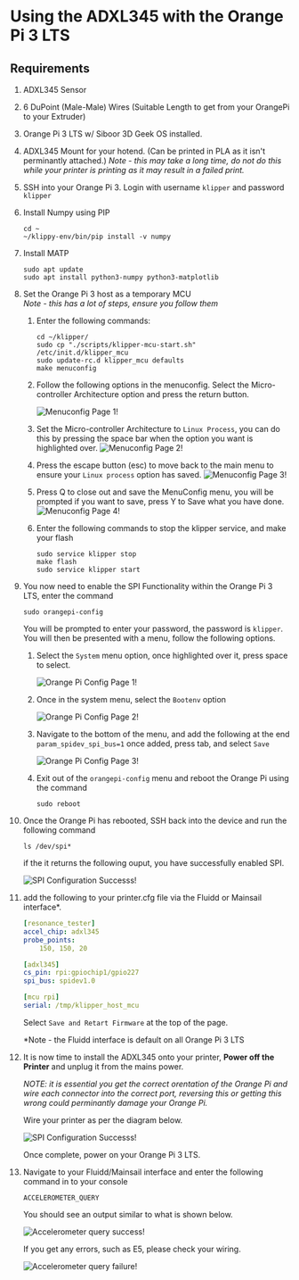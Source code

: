 # Using the ADXL345 with the Orange Pi 3 LTS

## Requirements
1. ADXL345 Sensor
2. 6 DuPoint (Male-Male) Wires (Suitable Length to get from your OrangePi to your Extruder)
3. Orange Pi 3 LTS w/ Siboor 3D Geek OS installed. 
4. ADXL345 Mount for your hotend. (Can be printed in PLA as it isn't perminantly attached.)
*Note - this may take a long time, do not do this while your printer is printing as it may result in a failed print.*

1. SSH into your Orange Pi 3. Login with username `klipper` and password `klipper`
2. Install Numpy using PIP
    ```shell
    cd ~
    ~/klippy-env/bin/pip install -v numpy
    ```
3. Install MATP
    ```shell
    sudo apt update
    sudo apt install python3-numpy python3-matplotlib
    ```
4. Set the Orange Pi 3 host as a temporary MCU  
*Note -  this has a lot of steps, ensure you follow them*

    1. Enter the following commands: 
    
        ```shell
        cd ~/klipper/
        sudo cp "./scripts/klipper-mcu-start.sh" /etc/init.d/klipper_mcu
        sudo update-rc.d klipper_mcu defaults
        make menuconfig
        ```
    2. Follow the following options in the menuconfig. Select the Micro-controller Architecture option and press the return button.  
    
        ![Menuconfig Page 1!](./images/menuconfig1.png "Menuconfig Page 1 - Select the Micro-controller Architecture option")
    3. Set the Micro-controller Architecture to `Linux Process`, you can do this by pressing the space bar when the option you want is highlighted over. 
        ![Menuconfig Page 2!](./images/menuconfig2.png "Menuconfig Page 2")
    4. Press the escape button (esc) to move back to the main menu to ensure your `Linux process` option has saved.
        ![Menuconfig Page 3!](./images/menuconfig3.png "Menuconfig Page 3")
    5. Press Q to close out and save the MenuConfig menu, you will be prompted if you want to save, press Y to Save what you have done. 
        ![Menuconfig Page 4!](./images/menuconfig4.png "Menuconfig Page 4")
    6. Enter the following commands to stop the klipper service, and make your flash
        ```shell
        sudo service klipper stop
        make flash
        sudo service klipper start
        ``` 
5. You now need to enable the SPI Functionality within the Orange Pi 3 LTS, enter the command
    ```shell
    sudo orangepi-config
    ```
    You will be prompted to enter your password, the password is `klipper`. You will  then be presented with a menu, follow the following options. 

    1. Select the `System` menu option, once highlighted over it, press space to select. 

        ![Orange Pi Config Page 1!](./images/opimenu1.png "Orange Pi Config Page 1 - Select the System option")

    2. Once in the system menu, select the `Bootenv` option 

        ![Orange Pi Config Page 2!](./images/opimenu2.png "Orange Pi Config Page 2 - Select the System option")
    
    3. Navigate to the bottom of the menu, and add the following at the end `param_spidev_spi_bus=1` once added, press tab, and select `Save`

        ![Orange Pi Config Page 3!](./images/opimenu3.png "Orange Pi Config Page 3 - Add the following line at the bottom of the Bootenv menu.")

    4. Exit out of the `orangepi-config` menu and reboot the Orange Pi using the command

        ```shell 
        sudo reboot
        ```
    
6. Once the Orange Pi has rebooted, SSH back into the device and run the following command

    ```shell
    ls /dev/spi*
    ```

    if the it returns the following ouput, you have successfully enabled SPI.  
    
    ![SPI Configuration Successs!](./images/spiconfigsuccess.png "SPI Configuration Success")

        

7. add the following to your printer.cfg file via the Fluidd or Mainsail interface*. 
        
    ```yaml
    [resonance_tester]
    accel_chip: adxl345
    probe_points:
        150, 150, 20

    [adxl345]
    cs_pin: rpi:gpiochip1/gpio227
    spi_bus: spidev1.0

    [mcu rpi]
    serial: /tmp/klipper_host_mcu
    ``` 

    Select `Save and Retart Firmware` at the top of the page. 

    *Note - the Fluidd interface is default on all Orange Pi 3 LTS

8. It is now time to install the ADXL345 onto your printer, **Power off the Printer** and unplug it from the mains power.  

    *NOTE: it is essential you get the correct orentation of the Orange Pi and wire each connector into the correct port, reversing this or getting this wrong could perminantly damage your Orange Pi.*

    Wire your printer as per the diagram below. 

    ![SPI Configuration Successs!](./images/adxl345wiring.jpg "SPI Configuration Success")

    Once complete, power on your Orange Pi 3 LTS. 

9. Navigate to your Fluidd/Mainsail interface and enter the following command in to your console
    
    ```gcode
    ACCELEROMETER_QUERY
    ```
    You should see an output similar to what is shown below. 

    ![Accelerometer query success!](./images/accelquery.png "Accelerometer query success")
    
    If you get any errors, such as E5, please check your wiring. 

    ![Accelerometer query failure!](./images/accelerror.png "Accelerometer query failure, error E5")


